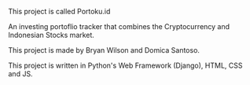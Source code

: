 This project is called Portoku.id

An investing portoflio tracker that combines the Cryptocurrency and Indonesian Stocks market.

This project is made by Bryan Wilson and Domica Santoso.

This project is written in Python's Web Framework (Django), HTML, CSS and JS.
